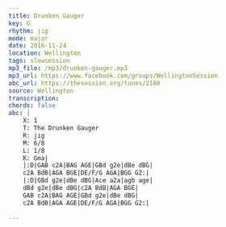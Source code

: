 ```yaml
---
title: Drunken Gauger
key: G
rhythm: jig
mode: major
date: 2016-11-24
location: Wellington
tags: slowsession
mp3_file: /mp3/drunken-gauger.mp3
mp3_url: https://www.facebook.com/groups/WellingtonSession
abc_url: https://thesession.org/tunes/2180
source: Wellington
transcription: 
chords: false
abc: |
    X: 1
    T: The Drunken Gauger
    R: jig
    M: 6/8
    L: 1/8
    K: Gmaj
    |:D|GAB c2A|BAG AGE|GBd g2e|dBe dBG|
    c2A BdB|AGA BGE|DE/F/G AGA|BGG G2:|
    |:D|GBd g2e|dBe dBG|Ace a2a|agb age|
    dBd g2e|dBe dBG|c2A BdB|AGA BGE|
    GAB c2A|BAG AGE|GBd g2e|dBe dBG|
    c2A BdB|AGA AGE|DE/F/G AGA|BGG G2:|
    
---
```


